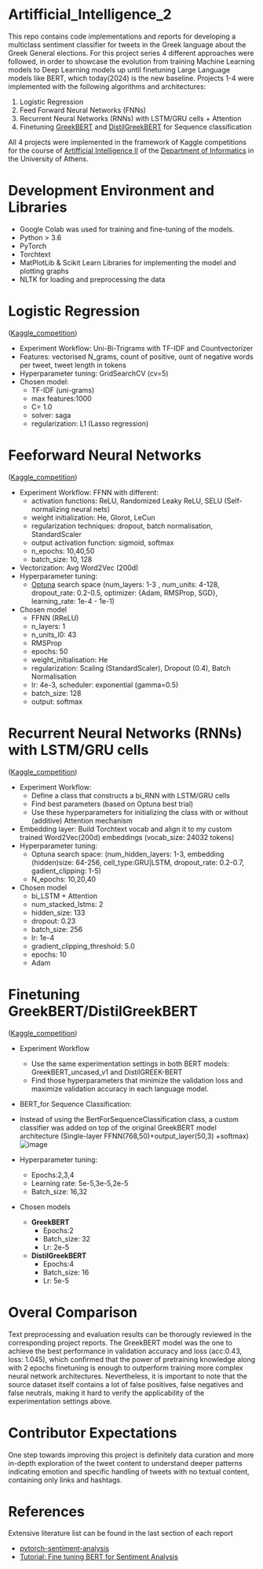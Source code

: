 # Artifficial_Intelligence_2

This repo contains code implementations and reports for developing a multiclass sentiment classifier for tweets in the Greek language about the Greek General elections. For this project series 4 different approaches were followed, in order to showcase the evolution from training Machine Learning models to Deep Learning models up until finetuning Large Language models like BERT, which today(2024) is the new baseline. Projects 1-4 were implemented with the following algorithms and architectures:

1. Logistic Regression
2. Feed Forward Neural Networks (FNNs)
3. Recurrent Neural Networks (RNNs) with LSTM/GRU cells + Attention
4. Finetuning [GreekBERT](https://huggingface.co/nlpaueb/bert-base-greek-uncased-v1) and [DistilGreekBERT](https://huggingface.co/EftychiaKarav/DistilGREEK-BERT) for Sequence classification

All 4 projects were implemented in the framework of Kaggle competitions for the course of [Artifficial Intelligence II](https://www.di.uoa.gr/civis/courses/C02) of the 
[Department of Informatics](https://www.di.uoa.gr/en) in the University of Athens.

# Development Environment and Libraries
- Google Colab was used for training and fine-tuning of the models.
- Python > 3.6
- PyTorch
- Torchtext
- MatPlotLib & Scikit Learn Libraries for implementing the model and plotting graphs
- NLTK for loading and preprocessing the data

# Logistic Regression 
([Kaggle_competition](https://www.kaggle.com/competitions/ys19-2023-assignment-1))
- Experiment Workflow: Uni-Bi-Trigrams with TF-IDF and Countvectorizer
- Features: vectorised N_grams, count of positive, ount of negative words per tweet, tweet length in tokens
- Hyperparameter tuning: GridSearchCV (cv=5)
- Chosen model:
  - TF-IDF (uni-grams)
  - max features:1000
  - C= 1.0
  - solver: saga
  - regularization: L1 (Lasso regression)
# Feeforward Neural Networks
([Kaggle_competition](https://www.kaggle.com/competitions/ys19-2023-assignment-2))
- Experiment Workflow: FFNN with different:
  - activation functions: ReLU, Randomized Leaky ReLU, SELU (Self-normalizing neural nets)
  - weight initialization: He, Glorot, LeCun
  - regularization techniques: dropout, batch normalisation, StandardScaler
  - output activation function: sigmoid, softmax
  - n_epochs: 10,40,50
  - batch_size: 10, 128
- Vectorization: Avg Word2Vec (200d)
- Hyperparameter tuning:
  - [Optuna](https://optuna.org/) search space (num_layers: 1-3 , num_units: 4-128, dropout_rate: 0.2-0.5, optimizer: {Adam, RMSProp, SGD}, learning_rate: 1e-4 - 1e-1)
- Chosen model
  - FFNN (RReLU)
  - n_layers: 1
  - n_units_l0: 43
  - RMSProp
  - epochs: 50
  - weight_initialisation: He
  - regularization: Scaling (StandardScaler), Dropout (0.4), Batch Normalisation
  - lr: 4e-3, scheduler: exponential (gamma=0.5)
  - batch_size: 128
  - output: softmax

# Recurrent Neural Networks (RNNs) with LSTM/GRU cells
([Kaggle_competition](https://www.kaggle.com/competitions/ys19-2023-assignment-3))
- Experiment Workflow:
  - Define a class that constructs a bi_RNN with LSTM/GRU cells
  - Find best parameters (based on Optuna best trial)
  - Use these hyperparameters for initializing the class with or without (additive) Attention mechanism
- Embedding layer: Build Torchtext vocab and align it to my custom trained Word2Vec(200d) embeddings (vocab_size: 24032 tokens)
- Hyperparameter tuning:
  - Optuna search space: (num_hidden_layers: 1-3, embedding (hidden)size: 64-256, cell_type:GRU|LSTM, dropout_rate: 0.2-0.7, gadient_clipping: 1-5)
  - N_epochs: 10,20,40
- Chosen model
  - bi_LSTM + Attention
  - num_stacked_lstms: 2
  - hidden_size: 133
  - dropout: 0.23
  - batch_size: 256
  - lr: 1e-4
  - gradient_clipping_threshold: 5.0
  - epochs: 10
  - Adam
# Finetuning GreekBERT/DistilGreekBERT 
([Kaggle_competition](https://www.kaggle.com/competitions/ys19-2023-assignment-4a))
- Experiment Workflow
  - Use the same experimentation settings in both BERT models: GreekBERT_uncased_v1 and DistilGREEK-BERT
  - Find those hyperparameters that minimize the validation loss and maximize validation accuracy in each language model.
- BERT_for Sequence Classification:
- Instead of using the BertForSequenceClassification class, a custom classifier was added on top of the original GreekBERT model architecture (Single-layer FFNN(768,50)+output_layer(50,3) +softmax)
  ![image](https://github.com/Kleo-Karap/Artifficial_Intelligence_2/assets/117507917/cc70f7d4-8ace-412a-af74-d27006bfd4e6)

- Hyperparameter tuning:
  - Epochs:2,3,4
  - Learning rate: 5e-5,3e-5,2e-5
  - Batch_size: 16,32
- Chosen models
  - **GreekBERT**
    - Epochs:2
    - Batch_size: 32
    - Lr: 2e-5
  - **DistilGreekBERT**
    - Epochs:4
    - Batch_size: 16
    - Lr: 5e-5
# Overal Comparison
Text preprocessing and evaluation results can be thorougly reviewed in the corresponding project reports.
The GreekBERT model was the one to achieve the best performance in validation accuracy and loss (acc:0.43, loss: 1.045), which confirmed that the power of pretraining knowledge along with 2 epochs finetuning is enough to outperform training more complex neural network architectures. Nevertheless, it is important to note that the source dataset itself contains a lot of false positives, false negatives 
and false neutrals, making it hard to verify the applicability of the experimentation settings above.
# Contributor Expectations 
One step towards improving this project is definitely data curation and more in-depth exploration of the tweet content to understand deeper patterns indicating emotion and specific handling of tweets with no textual content, containing only links and hashtags.
# References 
Extensive literature list can be found in the last section of each report
- [pytorch-sentiment-analysis](https://github.com/bentrevett/pytorch-sentiment-analysis/tree/main)
- [Tutorial: Fine tuning BERT for Sentiment Analysis](https://skimai.com/fine-tuning-bert-for-sentiment-analysis/)
